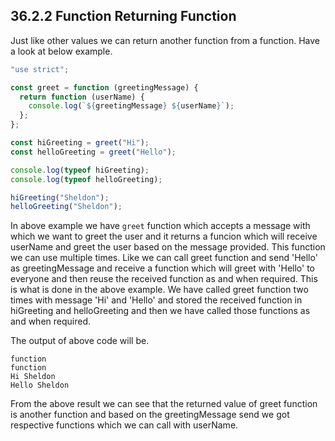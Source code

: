 ## 36.2.2 Function Returning Function

Just like other values we can return another function from a function. Have a look at below example.

```javascript
"use strict";

const greet = function (greetingMessage) {
  return function (userName) {
    console.log(`${greetingMessage} ${userName}`);
  };
};

const hiGreeting = greet("Hi");
const helloGreeting = greet("Hello");

console.log(typeof hiGreeting);
console.log(typeof helloGreeting);

hiGreeting("Sheldon");
helloGreeting("Sheldon");
```

In above example we have `greet` function which accepts a message with which we want to greet the user and it returns a funcion which will receive userName and greet the user based on the message provided. This function we can use multiple times. Like we can call greet function and send 'Hello' as greetingMessage and receive a function which will greet with 'Hello' to everyone and then reuse the received function as and when required. This is what is done in the above example. We have called greet function two times with message 'Hi' and 'Hello' and stored the received function in hiGreeting and helloGreeting and then we have called those functions as and when required.

The output of above code will be.

```
function
function
Hi Sheldon
Hello Sheldon
```

From the above result we can see that the returned value of greet function is another function and based on the greetingMessage send we got respective functions which we can call with userName.
